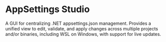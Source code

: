 # AppSettings Studio
A GUI for centralizing .NET appsettings.json management. Provides a unified view to edit, validate, and apply changes across multiple projects and/or binaries, including WSL on Windows, with support for live updates.
